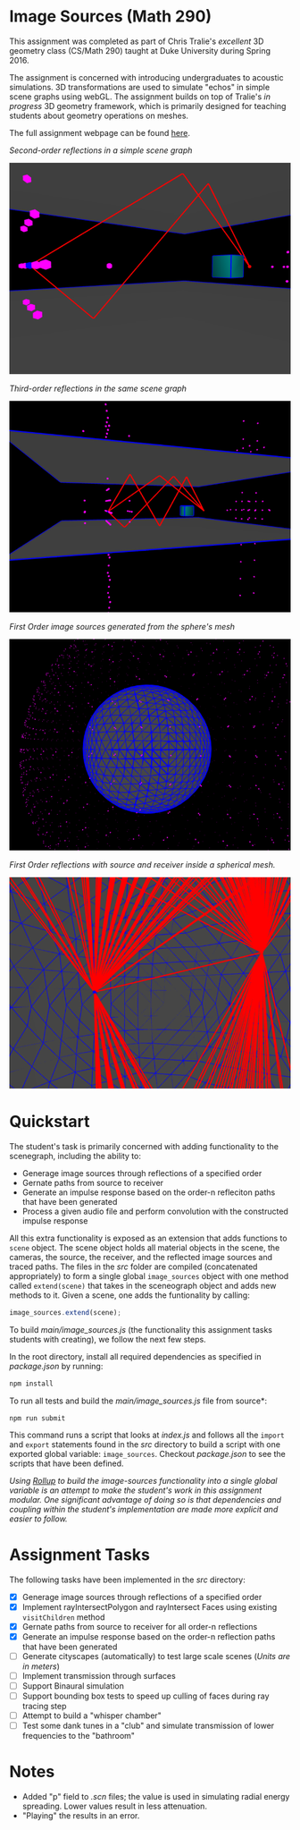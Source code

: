 # Image Sources (Math 290)

This assignment was completed as part of Chris Tralie's *excellent* 3D geometry class (CS/Math 290) taught at Duke University during Spring 2016.

The assignment is concerned with introducing undergraduates to acoustic simulations. 3D transformations are used to simulate "echos" in simple scene graphs using webGL. The assignment builds on top of Tralie's *in progress* 3D geometry framework, which is primarily designed for teaching students about geometry operations on meshes. 

The full assignment webpage can be found [here](http://www.ctralie.com/Teaching/COMPSCI290/Assignments/Group1_ImageSources/spec.html).

*Second-order reflections in a simple scene graph*

![Second-order reflections](images/boxes-order-2.png)

*Third-order reflections in the same scene graph*

![Third-order reflections](images/boxes-order-3.png)

*First Order image sources generated from the sphere's mesh*

![image sources genenerated recursively from meshes in the scene](images/sphere-images.png)


*First Order reflections with source and receiver inside a spherical mesh.*

![First-order reflections with high polygon count](images/sphere-order-1.png)


# Quickstart

The student's task is primarily concerned with adding functionality to the scenegraph, including the ability to:

- Generage image sources through reflections of a specified order
- Gernate paths from source to receiver
- Generate an impulse response based on the order-n refleciton paths that have been generated
- Process a given audio file and perform convolution with the constructed impulse response

All this extra functionality is exposed as an extension that adds functions to `scene` object. The scene object holds all material objects in the scene, the cameras, the source, the receiver, and the reflected image sources and traced paths. The files in the *src* folder are compiled (concatenated appropriately) to form a single global `image_sources` object with one method called `extend(scene)` that takes in the sceneograph object and adds new methods to it. Given a scene, one adds the funtionality by calling:

```js
image_sources.extend(scene);
```

To build *main/image_sources.js* (the functionality this assignment tasks students with creating), we follow the next few steps.

In the root directory, install all required dependencies as specified in *package.json* by running:

```bash
npm install
```

To run all tests and build the *main/image_sources.js* file from source*:

```
npm run submit
```

This command runs a script that looks at *index.js* and follows all the `import` and `export` statements found in the *src* directory to build a script with one exported global variable: `image_sources`. Checkout *package.json* to see the scripts that have been defined.

*Using [Rollup](https://github.com/rollup/rollup) to build the image-sources functionality into a single global variable is an attempt to make the student's work in this assignment modular. One significant advantage of doing so is that dependencies and coupling within the student's implementation are made more explicit and easier to follow.*

# Assignment Tasks

The following tasks have been implemented in the *src* directory:

- [X] Generage image sources through reflections of a specified order
- [X] Implement rayIntersectPolygon and rayIntersect Faces using existing `visitChildren` method
- [X] Gernate paths from source to receiver for all order-n reflections
- [X] Generate an impulse response based on the order-n reflection paths that have been generated
- [ ] Generate cityscapes (automatically) to test large scale scenes (*Units are in meters*)
- [ ] Implement transmission through surfaces
- [ ] Support Binaural simulation
- [ ] Support bounding box tests to speed up culling of faces during ray tracing step
- [ ] Attempt to build a "whisper chamber"
- [ ] Test some dank tunes in a "club" and simulate transmission of lower frequencies to the "bathroom"

# Notes

- Added "p" field to *.scn* files; the value is used in simulating radial energy spreading. Lower values result in less attenuation.
- "Playing" the results in an error.